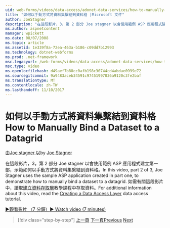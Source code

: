 ```yaml
---
uid: web-forms/videos/data-access/adonet-data-services/how-to-manually-bind-a-dataset-to-a-datagrid
title: "如何以手動方式將資料集繫結到資料格 |Microsoft 文件"
author: JoeStagner
description: "在這段影片，3，第 2 部分 Joe stagner 以會使用範例 ASP 應用程式建立第一部，示範如何以手動方式將資料集繫結到資料格。 如需..."
ms.author: aspnetcontent
manager: wpickett
ms.date: 08/07/2008
ms.topic: article
ms.assetid: 1e339f8a-72ea-463a-b186-c09dd7b12993
ms.technology: dotnet-webforms
ms.prod: .net-framework
msc.legacyurl: /web-forms/videos/data-access/adonet-data-services/how-to-manually-bind-a-dataset-to-a-datagrid
msc.type: video
ms.openlocfilehash: d49aef7b88cc0afb198c30744cd4abdae0999e72
ms.sourcegitcommit: 9a9483aceb34591c97451997036a9120c3fe2baf
ms.translationtype: MT
ms.contentlocale: zh-TW
ms.lasthandoff: 11/10/2017
---
```

<a name="how-to-manually-bind-a-dataset-to-a-datagrid"></a><span data-ttu-id="83171-104">如何以手動方式將資料集繫結到資料格</span><span class="sxs-lookup"><span data-stu-id="83171-104">How to Manually Bind a Dataset to a Datagrid</span></span>
====================
<span data-ttu-id="83171-105">由[Joe stagner 以](https://github.com/JoeStagner)</span><span class="sxs-lookup"><span data-stu-id="83171-105">by [Joe Stagner](https://github.com/JoeStagner)</span></span>

<span data-ttu-id="83171-106">在這段影片，3，第 2 部分 Joe stagner 以會使用範例 ASP 應用程式建立第一部，示範如何以手動方式將資料集繫結到資料格。</span><span class="sxs-lookup"><span data-stu-id="83171-106">In this video, part 2 of 3, Joe Stagner uses the sample ASP application created in part one, to demonstrate how to manually bind a dataset to a datagrid.</span></span> <span data-ttu-id="83171-107">如需有關這段影片中，讀取[建立資料存取層](../../../overview/data-access/introduction/creating-a-data-access-layer-vb.md)教學課程中存取資料。</span><span class="sxs-lookup"><span data-stu-id="83171-107">For additional information about this video, read the [Creating a Data Access Layer](../../../overview/data-access/introduction/creating-a-data-access-layer-vb.md) data access tutorial.</span></span>

[<span data-ttu-id="83171-108">&#9654;觀看影片 （7 分鐘）</span><span class="sxs-lookup"><span data-stu-id="83171-108">&#9654; Watch video (7 minutes)</span></span>](https://channel9.msdn.com/Blogs/ASP-NET-Site-Videos/how-to-manually-bind-a-dataset-to-a-datagrid)

>[!div class="step-by-step"]
<span data-ttu-id="83171-109">[上一頁](data-access-layers-in-aspnet-applications.md)
[下一頁](how-to-work-with-datasets-and-filters-from-an-asp-application.md)</span><span class="sxs-lookup"><span data-stu-id="83171-109">[Previous](data-access-layers-in-aspnet-applications.md)
[Next](how-to-work-with-datasets-and-filters-from-an-asp-application.md)</span></span>
